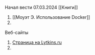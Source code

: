 Начал вести 07.03.2024
[[Книги]]
1. [[Моуэт Э. Использование Docker]]
2. 
Веб-сайты
1. [Страница на Lytkins.ru](https://lytkins.ru/blog/64-docker.html)
2. 